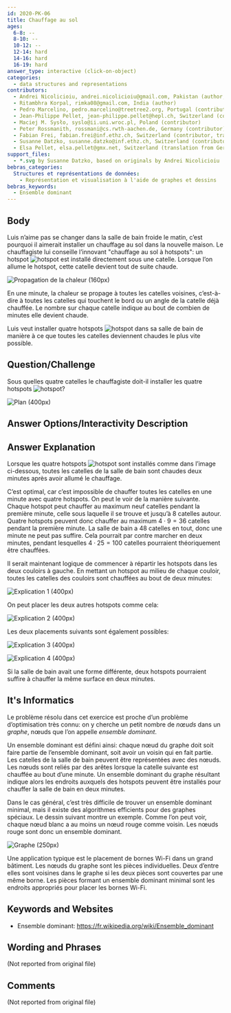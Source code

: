 ```yaml
---
id: 2020-PK-06
title: Chauffage au sol
ages:
  6-8: --
  8-10: --
  10-12: --
  12-14: hard
  14-16: hard
  16-19: hard
answer_type: interactive (click-on-object)
categories:
  - data structures and representations
contributors:
  - Andrei Nicolicioiu, andrei.nicolicioiu@gmail.com, Pakistan (author, graphics)
  - Ritambhra Korpal, rimka08@gmail.com, India (author)
  - Pedro Marcelino, pedro.marcelino@treetree2.org, Portugal (contributor)
  - Jean-Philippe Pellet, jean-philippe.pellet@hepl.ch, Switzerland (contributor)
  - Maciej M. Sysło, syslo@ii.uni.wroc.pl, Poland (contributor)
  - Peter Rossmanith, rossmani@cs.rwth-aachen.de, Germany (contributor)
  - Fabian Frei, fabian.frei@inf.ethz.ch, Switzerland (contributor, translation from English into German)
  - Susanne Datzko, susanne.datzko@inf.ethz.ch, Switzerland (contributor, graphics)
  - Elsa Pellet, elsa.pellet@gmx.net, Switzerland (translation from German into French)
support_files:
  - *.svg by Susanne Datzko, based on originals by Andrei Nicolicioiu
bebras_categories:
  Structures et représentations de données:
    - Représentation et visualisation à l'aide de graphes et dessins
bebras_keywords:
  - Ensemble dominant
---
```



## Body

Luis n’aime pas se changer dans la salle de bain froide le matin, c’est pourquoi il aimerait installer un chauffage au sol dans la nouvelle maison. Le chauffagiste lui conseille l’innovant "chauffage au sol à hotspots": un hotspot ![hotspot] est installé directement sous une catelle. Lorsque l’on allume le hotspot, cette catelle devient tout de suite chaude.

[hotspot]: graphics/2020-PK-06_taskbody3.svg "hotspot (20px)"

![](graphics/2020-PK-06_taskbody1-compatible.svg "Propagation de la chaleur (160px)")

En une minute, la chaleur se propage à toutes les catelles voisines, c’est-à-dire à toutes les catelles qui touchent le bord ou un angle de la catelle déjà chauffée. Le nombre sur chaque catelle indique au bout de combien de minutes elle devient chaude.

Luis veut installer quatre hotspots ![hotspot] dans sa salle de bain de manière à ce que toutes les catelles deviennent chaudes le plus vite possible.


## Question/Challenge

Sous quelles quatre catelles le chauffagiste doit-il installer les quatre hotspots ![hotspot]?

![](graphics/2020-PK-06_taskbody2_interactive-interactive.svg "Plan (400px)")


## Answer Options/Interactivity Description

<!-- empty -->


## Answer Explanation

Lorsque les quatre hotspots ![hotspot] sont installés comme dans l’image ci-dessous, toutes les catelles de la salle de bain sont chaudes deux minutes après avoir allumé le chauffage.

C’est optimal, car c’est impossible de chauffer toutes les catelles en une minute avec quatre hotspots. On peut le voir de la manière suivante. Chaque hotspot peut chauffer au maximum neuf catelles pendant la première minute, celle sous laquelle il se trouve et jusqu’à 8 catelles autour. Quatre hotspots peuvent donc chauffer au maximum $4 \cdot 9 = 36$ catelles pendant la première minute. La salle de bain a 48 catelles en tout, donc une minute ne peut pas suffire. Cela pourrait par contre marcher en deux minutes, pendant lesquelles $4 \cdot 25 = 100$ catelles pourraient théoriquement être chauffées.

Il serait maintenant logique de commencer à répartir les hotspots dans les deux couloirs à gauche. En mettant un hotspot au milieu de chaque couloir, toutes les catelles des couloirs sont chauffées au bout de deux minutes:

![](graphics/2020-PK-06_explanation1-compatible.svg "Explication 1 (400px)")

On peut placer les deux autres hotspots comme cela:

![](graphics/2020-PK-06_explanation2-compatible.svg "Explication 2 (400px)")

Les deux placements suivants sont également possibles:

![](graphics/2020-PK-06_explanation3-compatible.svg "Explication 3 (400px)")

![](graphics/2020-PK-06_explanation4-compatible.svg "Explication 4 (400px)")

Si la salle de bain avait une forme différente, deux hotspots pourraient suffire à chauffer la même surface en deux minutes.


## It's Informatics

Le problème résolu dans cet exercice est proche d’un problème d’optimisation très connu: on y cherche un petit nombre de _nœuds_ dans un _graphe_, nœuds que l’on appelle _ensemble dominant_.

Un ensemble dominant est défini ainsi: chaque nœud du graphe doit soit faire partie de l’ensemble dominant, soit avoir un voisin qui en fait partie. Les catelles de la salle de bain peuvent être représentées avec des nœuds. Les nœuds sont reliés par des arêtes lorsque la catelle suivante est chauffée au bout d’une minute. Un ensemble dominant du graphe résultant indique alors les endroits auxquels des hotspots peuvent être installés pour chauffer la salle de bain en deux minutes.

Dans le cas général, c’est très difficile de trouver un ensemble dominant minimal, mais il existe des algorithmes efficients pour des graphes spéciaux. Le dessin suivant montre un exemple. Comme l’on peut voir, chaque nœud blanc a au moins un nœud rouge comme voisin. Les nœuds rouge sont donc un ensemble dominant.

![](graphics/2020-PK-06_itsinformatics-compatible.svg "Graphe (250px)")

Une application typique est le placement de bornes Wi-Fi dans un grand bâtiment. Les nœuds du graphe sont les pièces individuelles. Deux d’entre elles sont voisines dans le graphe si les deux pièces sont couvertes par une même borne. Les pièces formant un ensemble dominant minimal sont les endroits appropriés pour placer les bornes Wi-Fi.


## Keywords and Websites

 - Ensemble dominant: https://fr.wikipedia.org/wiki/Ensemble_dominant


## Wording and Phrases

(Not reported from original file)


## Comments

(Not reported from original file)
